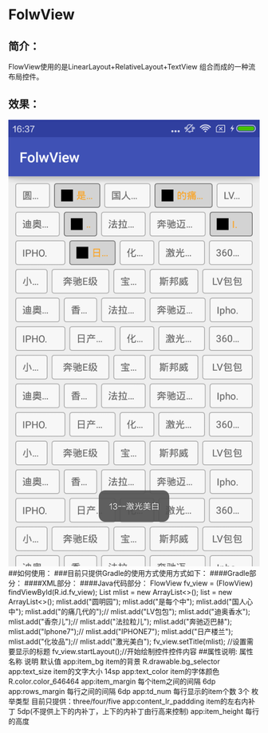 # FolwView
## 简介：
   FlowView使用的是LinearLayout+RelativeLayout+TextView 组合而成的一种流布局控件。
## 效果：
<img src="https://github.com/kyuyi/FolwView/blob/master/pic/Screenshot_2016-10-08-16-37-23_com.folwview.png"/>
##如何使用：
  ###目前只提供Gradle的使用方式使用方式如下：
  ####Gradle部分：
  ####XML部分：
        <com.flowview.FlowView xmlns:app="http://schemas.android.com/apk/res-auto"
            android:id="@+id/fv_view"
            android:layout_width="match_parent"
            android:layout_height="match_parent"
            android:layout_margin="10dp"
            android:paddingBottom="20dp"
            app:content_lr_paddding="10dp"
            app:item_bg="@drawable/bg_selector_test"
            app:item_height="50dp"
            app:item_margin="1dp"
            app:rows_margin="1dp"
            app:td_num="five"
            app:text_color="#99FF99"
            app:text_size="11sp" />
  ####Java代码部分：
 FlowView  fv_view = (FlowView) findViewById(R.id.fv_view);
 List<String> mlist = new ArrayList<>();
        list = new ArrayList<>();
        mlist.add("圆明园");
        mlist.add("是每个中");
        mlist.add("国人心中");
        mlist.add("的痛几代的");//
        mlist.add("LV包包");
        mlist.add("迪奥香水");
        mlist.add("香奈儿");//
        mlist.add("法拉粒儿");
        mlist.add("奔驰迈巴赫");
        mlist.add("Iphone7");//
        mlist.add("IPHONE7");
        mlist.add("日产楼兰");
        mlist.add("化妆品");//
        mlist.add("激光美白");
fv_view.setTitle(mlist); //设置需要显示的标题
 fv_view.startLayout();//开始绘制控件控件内容
##属性说明:
属性名称                       说明                              默认值
app:item_bg                   item的背景                        R.drawable.bg_selector 
app:text_size                 item的文字大小                    14sp
app:text_color                item的字体颜色                    R.color.color_646464  
app:item_margin               每个item之间的间隔                 6dp
app:rows_margin               每行之间的间隔                     6dp
app:td_num                    每行显示的item个数                 3个   枚举类型 目前只提供：three/four/five
app:content_lr_paddding       item的左右内补丁                   5dp(不提供上下的内补丁，上下的内补丁由行高来控制)
app:item_height               每行的高度    

                   

